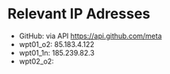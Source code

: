# Relevant IP Adresses

- GitHub: via API https://api.github.com/meta
- wpt01_o2: 85.183.4.122
- wpt01_1n: 185.239.82.3
- wpt02_o2: